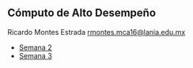 ## Cómputo de Alto Desempeño
Ricardo Montes Estrada
[rmontes.mca16@lania.edu.mx](mailto:rmontes.mca16@lania.edu.mx)

* [Semana 2](/S2%20Ejercicios.ipynb)
* [Semana 3](/S3%20Ejercicios.ipynb)
